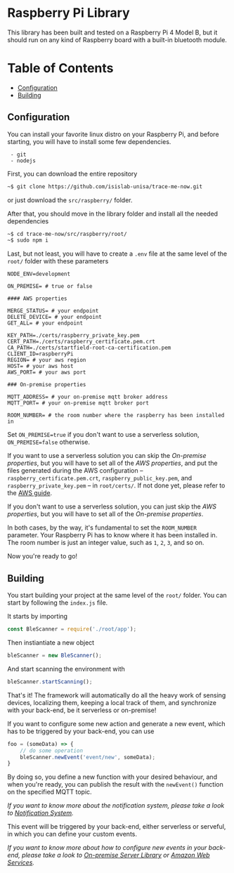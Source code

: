 # Raspberry Pi Library

This library has been built and tested on a Raspberry Pi 4 Model B, but it should run on any kind of Raspberry board with a built-in bluetooth module.

# Table of Contents
- [Configuration](#configuration)
- [Building](#building)

## Configuration

You can install your favorite linux distro on your Raspberry Pi, and before starting, you will have to install some few dependencies.

```
 - git
 - nodejs
```

First, you can download the entire repository

```bash
~$ git clone https://github.com/isislab-unisa/trace-me-now.git
```

or just download the `src/raspberry/` folder.

After that, you should move in the library folder and install all the needed dependencies

```bash
~$ cd trace-me-now/src/raspberry/root/
~$ sudo npm i
```
Last, but not least, you will have to create a `.env` file at the same level of the `root/` folder with these parameters

```
NODE_ENV=development

ON_PREMISE= # true or false

#### AWS properties

MERGE_STATUS= # your endpoint
DELETE_DEVICE= # your endpoint
GET_ALL= # your endpoint

KEY_PATH=./certs/raspberry_private_key.pem
CERT_PATH=./certs/raspberry_certificate.pem.crt
CA_PATH=./certs/startfield-root-ca-certification.pem
CLIENT_ID=raspberryPi
REGION= # your aws region
HOST= # your aws host
AWS_PORT= # your aws port

### On-premise properties

MQTT_ADDRESS= # your on-premise mqtt broker address
MQTT_PORT= # your on-premise mqtt broker port

ROOM_NUMBER= # the room number where the raspberry has been installed in
```

Set `ON_PREMISE=true` if you don't want to use a serverless solution, `ON_PREMISE=false` otherwise.

If you want to use a serverless solution you can skip the *On-premise properties*, but you will have to set all of the *AWS properties*, and put the files generated during the AWS configuration – `raspberry_certificate.pem.crt`, `raspberry_public_key.pem`, and `raspberry_private_key.pem` – in `root/certs/`. If not done yet, please refer to the [AWS guide](https://github.com/isislab-unisa/trace-me-now/tree/dev/src/cloud/aws#amazon-web-services).

If you don't want to use a serverless solution, you can just skip the *AWS properties*, but you will have to set all of the *On-premise properties*.

In both cases, by the way, it's fundamental to set the `ROOM_NUMBER` parameter. Your Raspberry Pi has to know where it has been installed in. The room number is just an integer value, such as `1`, `2`, `3`, and so on.

Now you're ready to go! 

## Building

You start building your project at the same level of the `root/` folder. You can start by following the `index.js` file.

It starts by importing

```javascript
const BleScanner = require('./root/app');
```
Then instiantiate a new object
```javascript
bleScanner = new BleScanner();
```

And start scanning the environment with

```javascript
bleScanner.startScanning();
```

That's it! The framework will automatically do all the heavy work of sensing devices, localizing them, keeping a local track of them, and synchronize with your back-end, be it serverless or on-premise!

If you want to configure some new action and generate a new event, which has to be triggered by your back-end, you can use

```javascript
foo = (someData) => {
    // do some operation
    bleScanner.newEvent('event/new', someData);
}
```

By doing so, you define a new function with your desired behaviour, and when you're ready, you can publish the result with the `newEvent()` function on the specified MQTT topic.

*If you want to know more about the notification system, please take a look to [Notification System](https://github.com/isislab-unisa/trace-me-now/tree/dev#notification-system).*

This event will be triggered by your back-end, either serverless or serveful, in which you can define your custom events.

*If you want to know more about how to configure new events in your back-end, please take a look to [On-premise Server Library](https://github.com/isislab-unisa/trace-me-now/tree/dev/src/self-hosted#self-hosted-server) or [Amazon Web Services](https://github.com/isislab-unisa/trace-me-now/tree/dev/src/cloud/aws#amazon-web-services).*